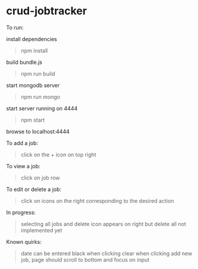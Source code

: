 # crud-jobtracker

To run:

install dependencies
>npm install

build bundle.js
>npm run build

start mongodb server
>npm run mongo

start server running on 4444
>npm start

browse to localhost:4444

To add a job:
>click on the + icon on top right
>
To view a job:
>click on job row
>
To edit or delete a job: 
>click on icons on the right corresponding to the desired action

In progress:
>selecting all jobs and delete icon appears on right but delete all not implemented yet

Known quirks:
>date can be entered black when clicking clear
>when clicking add new job, page should scroll to bottom and focus on input
